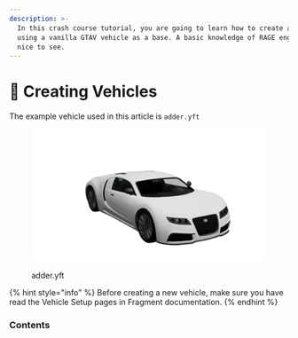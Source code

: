```yaml
---
description: >-
  In this crash course tutorial, you are going to learn how to create a vehicle
  using a vanilla GTAV vehicle as a base. A basic knowledge of RAGE engine is
  nice to see.
---
```


# 🚙 Creating Vehicles

The example vehicle used in this article is `adder.yft`



<figure><img src="../../.gitbook/assets/adder.png" alt=""><figcaption><p>adder.yft</p></figcaption></figure>



{% hint style="info" %}
Before creating a new vehicle, make sure you have read the Vehicle Setup pages in Fragment documentation.
{% endhint %}



### Contents

